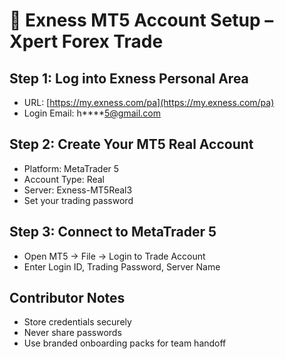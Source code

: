 # 🔐 Exness MT5 Account Setup – Xpert Forex Trade

## Step 1: Log into Exness Personal Area
- URL: [https://my.exness.com/pa](https://my.exness.com/pa)
- Login Email: h****5@gmail.com

## Step 2: Create Your MT5 Real Account
- Platform: MetaTrader 5
- Account Type: Real
- Server: Exness-MT5Real3
- Set your trading password

## Step 3: Connect to MetaTrader 5
- Open MT5 → File → Login to Trade Account
- Enter Login ID, Trading Password, Server Name

## Contributor Notes
- Store credentials securely
- Never share passwords
- Use branded onboarding packs for team handoff
